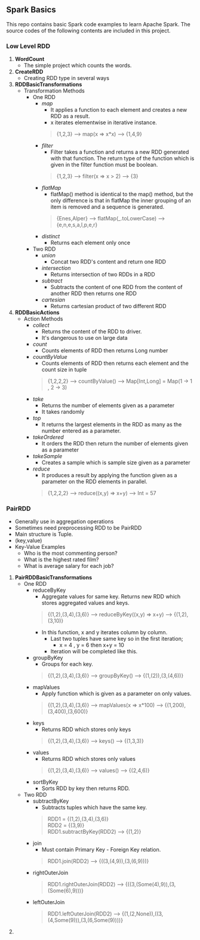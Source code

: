 ## Spark Basics
This repo contains basic Spark code examples to learn Apache Spark. The source codes of the following contents are included in this project.
### Low Level RDD
1. **WordCount**
   * The simple project which counts the words.
2. **CreateRDD**
   * Creating RDD type in several ways 
3. **RDDBasicTransformations**
   * Transformation Methods
     * One RDD
       * _map_
         * It applies a function to each element and creates a new RDD as a result.
         * x iterates elementwise in iterative instance.
         >{1,2,3} --> map(x => x*x) --> {1,4,9}
       * _filter_
          * Filter takes a function and returns a new RDD generated with that function. The return type of the function which is given in the filter function must be boolean.
         >{1,2,3} --> filter(x => x > 2) --> {3}
       * _flatMap_
          * flatMap() method is identical to the map() method, but the only difference is that in flatMap the inner grouping of an item is removed and a sequence is generated.
         >{Enes,Alper} --> flatMap(_.toLowerCase) --> {e,n,e,s,a,l,p,e,r}
       * _distinct_
          * Returns each element only once
     * Two RDD
       * _union_
         * Concat two RDD's content and return one RDD
       * _intersection_
         * Returns intersection of two RDDs in a RDD
       * _subtract_
         * Subtracts the content of one RDD from the content of another RDD then returns one RDD
       * _cartesian_
         * Returns cartesian product of two different RDD
4. **RDDBasicActions**
   * Action Methods
     * _collect_
       * Returns the content of the RDD to driver.
       * It's dangerous to use on large data
     * _count_
       * Counts elements of RDD then returns Long number
     * _countByValue_
       * Counts elements of RDD then returns each element and the count size in tuple
       >{1,2,2,2} --> countByValue() --> Map[Int,Long] = Map(1 -> 1 , 2 -> 3)
     * _take_
       * Returns the number of elements given as a parameter
       * It takes randomly
     * _top_
       * It returns the largest elements in the RDD as many as the number entered as a parameter.
     * _takeOrdered_
       * It orders the RDD then return the number of elements given as a parameter
     * _takeSample_
       * Creates a sample which is sample size given as a parameter
     * _reduce_
       * It produces a result by applying the function given as a parameter on the RDD elements in parallel.
       >{1,2,2,2} --> reduce((x,y) => x+y) --> Int = 57

### PairRDD
* Generally use in aggregation operations
* Sometimes need preprocessing RDD to be PairRDD
* Main structure is Tuple.
* (key,value)
* Key-Value Examples
  * Who is the most commenting person?
  * What is the highest rated film?
  * What is average salary for each job?
1. **PairRDDBasicTransformations**
   * One RDD
     * reduceByKey
       * Aggregate values for same key. Returns new RDD which stores aggregated values and keys.
       >{(1,2),(3,4),(3,6)} --> reduceByKey((x,y) => x+y) --> {(1,2),(3,10)}
       * In this function, x and y iterates column by column.
         * Last two tuples have same key so in the first iteration;
           * x = 4 , y = 6 then x+y = 10
         * Iteration will be completed like this.
     * groupByKey
       * Groups for each key.
       >{(1,2),(3,4),(3,6)} --> groupByKey() --> {(1,(2)),(3,(4,6))}
     * mapValues
       * Apply function which is given as a parameter on only values.
       >{(1,2),(3,4),(3,6)} --> mapValues(x => x*100) --> {(1,200),(3,400),(3,600)}
     * keys
       * Returns RDD which stores only keys
       >{(1,2),(3,4),(3,6)} --> keys() --> {(1,3,3)}
     * values
       * Returns RDD which stores only values
       >{(1,2),(3,4),(3,6)} --> values() --> {(2,4,6)}
     * sortByKey
       * Sorts RDD by key then returns RDD.
   * Two RDD
     * subtractByKey
       * Subtracts tuples which have the same key.
       >RDD1 = {(1,2),(3,4),(3,6)} \
       RDD2 = {(3,9)}\
       RDD1.subtractByKey(RDD2) --> {(1,2)}
     * join
       * Must contain Primary Key - Foreign Key relation.
       >RDD1.join(RDD2) --> {((3,(4,9)),(3,(6,9)))}
     * rightOuterJoin
       >RDD1.rightOuterJoin(RDD2) --> {((3,(Some(4),9)),(3,(Some(6),9)))}
     * leftOuterJoin
       >RDD1.leftOuterJoin(RDD2) --> {(1,(2,None)),((3,(4,Some(9))),(3,(6,Some(9))))}
2. 

   